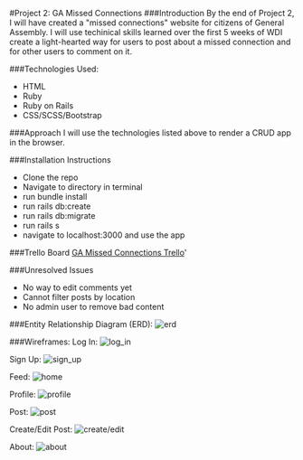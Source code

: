 #Project 2: GA Missed Connections
###Introduction
By the end of Project 2, I will have created a "missed connections" website for citizens of General Assembly. I will use techinical skills learned over the first 5 weeks of WDI create a light-hearted way for users to post about a missed connection and for other users to comment on it. 

###Technologies Used:
* HTML
* Ruby
* Ruby on Rails
* CSS/SCSS/Bootstrap
	

###Approach
I will use the technologies listed above to render a CRUD app in the browser. 

###Installation Instructions
* Clone the repo
* Navigate to directory in terminal
* run bundle install
* run rails db:create
* run rails db:migrate
* run rails s
* navigate to localhost:3000 and use the app


###Trello Board
<a href="https://trello.com/b/3YUf6ckR/wdi-sm-43-project-2" target = "_blank">GA Missed Connections Trello</a>'

###Unresolved Issues
* No way to edit comments yet
* Cannot filter posts by location
* No admin user to remove bad content

###Entity Relationship Diagram (ERD):
![erd](assets/ERD.jpg)

###Wireframes:
Log In:
![log_in](assets/log_in.jpg)

Sign Up:
![sign_up](assets/sign_up.jpg)

Feed:
![home](assets/index.jpg)

Profile:
![profile](assets/profile.jpg)

Post:
![post](assets/show.jpg)

Create/Edit Post:
![create/edit](assets/create_edit_destroy.jpg)

About:
![about](assets/about.jpg)